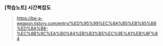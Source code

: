 ### [학습노트] 시간복잡도
> https://be-a-weapon.tistory.com/entry/%ED%95%99%EC%8A%B5%EB%85%B8%ED%8A%B8-%EC%8B%9C%EA%B0%84%EB%B3%B5%EC%9E%A1%EB%8F%84
